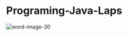 # Programing-Java-Laps


![word-image-30](https://user-images.githubusercontent.com/70041510/146640300-185e1968-937f-4a06-9d6f-7997b4443ed6.jpeg)
